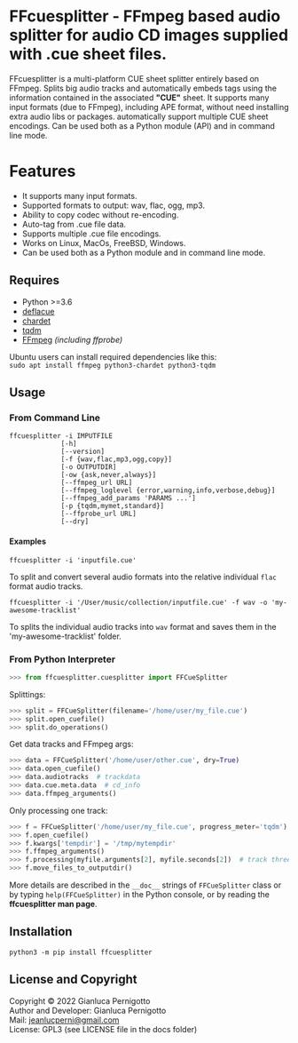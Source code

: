 # FFcuesplitter - FFmpeg based audio splitter for audio CD images supplied with .cue sheet files.

FFcuesplitter is a multi-platform CUE sheet splitter entirely based on FFmpeg. 
Splits big audio tracks and automatically embeds tags using the information 
contained in the associated **"CUE"** sheet. It supports many input formats 
(due to FFmpeg), including APE format, without need installing extra audio libs 
or packages. automatically support multiple CUE sheet encodings. Can be used both 
as a Python module (API) and in command line mode.   

# Features

- It supports many input formats.
- Supported formats to output: wav, flac, ogg, mp3.
- Ability to copy codec without re-encoding.
- Auto-tag from .cue file data.
- Supports multiple .cue file encodings.
- Works on Linux, MacOs, FreeBSD, Windows.
- Can be used both as a Python module and in command line mode.

## Requires

- Python >=3.6
- [deflacue](https://pypi.org/project/deflacue/)
- [chardet](https://pypi.org/project/chardet/)
- [tqdm](https://pypi.org/project/tqdm/#description)
- [FFmpeg](https://ffmpeg.org/) *(including ffprobe)*

 
Ubuntu users can install required dependencies like this:   
`sudo apt install ffmpeg python3-chardet python3-tqdm`   

## Usage

### From Command Line

```
ffcuesplitter -i IMPUTFILE
             [-h] 
             [--version] 
             [-f {wav,flac,mp3,ogg,copy}] 
             [-o OUTPUTDIR]
             [-ow {ask,never,always}] 
             [--ffmpeg_url URL]
             [--ffmpeg_loglevel {error,warning,info,verbose,debug}]
             [--ffmpeg_add_params 'PARAMS ...'] 
             [-p {tqdm,mymet,standard}]
             [--ffprobe_url URL] 
             [--dry]

```

#### Examples

`ffcuesplitter -i 'inputfile.cue'`   

To split and convert several audio formats into the relative individual 
`flac` format audio tracks.    

`ffcuesplitter -i '/User/music/collection/inputfile.cue' -f wav -o 'my-awesome-tracklist'`   

To splits the individual audio tracks into `wav` format 
and saves them in the 'my-awesome-tracklist' folder.   

### From Python Interpreter

```python
>>> from ffcuesplitter.cuesplitter import FFCueSplitter
```

Splittings:   

```python
>>> split = FFCueSplitter(filename='/home/user/my_file.cue')
>>> split.open_cuefile()
>>> split.do_operations()
```

Get data tracks and FFmpeg args:   

```python
>>> data = FFCueSplitter('/home/user/other.cue', dry=True)
>>> data.open_cuefile()
>>> data.audiotracks  # trackdata
>>> data.cue.meta.data  # cd_info
>>> data.ffmpeg_arguments()
```

Only processing one track:   

```python
>>> f = FFCueSplitter('/home/user/my_file.cue', progress_meter='tqdm')
>>> f.open_cuefile()
>>> f.kwargs['tempdir'] = '/tmp/mytempdir'
>>> f.ffmpeg_arguments()
>>> f.processing(myfile.arguments[2], myfile.seconds[2])  # track three
>>> f.move_files_to_outputdir()
```

More details are described in the `__doc__` strings of `FFCueSplitter` class or by typing 
`help(FFCueSplitter)` in the Python console, or by reading the **ffcuesplitter man page**.

## Installation

`python3 -m pip install ffcuesplitter`

## License and Copyright

Copyright © 2022 Gianluca Pernigotto   
Author and Developer: Gianluca Pernigotto   
Mail: <jeanlucperni@gmail.com>   
License: GPL3 (see LICENSE file in the docs folder)


